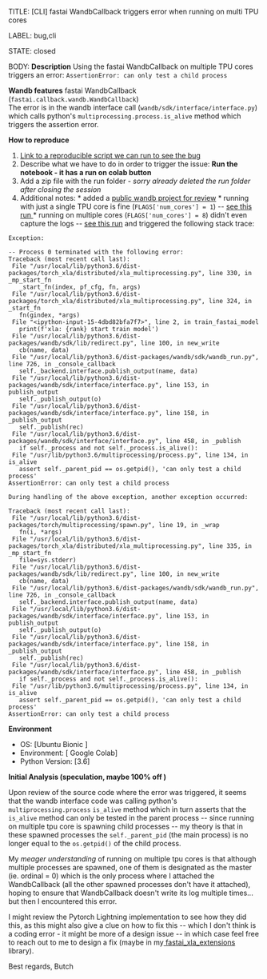 TITLE:
[CLI] fastai WandbCallback triggers error when running on multi TPU cores

LABEL:
bug,cli

STATE:
closed

BODY:
**Description**
Using the fastai WandbCallback on multiple TPU cores triggers an error:
`AssertionError: can only test a child process`

**Wandb features**
fastai WandbCallback (`fastai.callback.wandb.WandbCallback`)  
The error is in the wandb interface call (`wandb/sdk/interface/interface.py`) which
calls  python's `multiprocessing.process.is_alive` method which triggers the assertion
error.

**How to reproduce**
1. [Link to a reproducible script we can run to see the bug](https://git.io/Jtggo)
2. Describe what we have to do in order to trigger the issue:
      **Run the notebook - it has a run on colab button**
3. Add a zip file with the run folder  - _sorry already deleted the run folder after closing the session_
4. Additional notes: 
       * added a [public wandb project for review](https://wandb.ai/butchland/multicore-tpu-error)
       * running with just a single TPU core is fine (`FLAGS['num_cores'] = 1`) --  [see this run ](https://wandb.ai/butchland/multicore-tpu-error/runs/puwm2xkd)
       * running on multiple cores (`FLAGS['num_cores'] = 8`) didn't even capture the logs -- [see this run](https://wandb.ai/butchland/multicore-tpu-error/runs/t45maezb) and triggered the following stack trace:
 ```
Exception: 

-- Process 0 terminated with the following error:
Traceback (most recent call last):
  File "/usr/local/lib/python3.6/dist-packages/torch_xla/distributed/xla_multiprocessing.py", line 330, in _mp_start_fn
    _start_fn(index, pf_cfg, fn, args)
  File "/usr/local/lib/python3.6/dist-packages/torch_xla/distributed/xla_multiprocessing.py", line 324, in _start_fn
    fn(gindex, *args)
  File "<ipython-input-15-4dbd82bfa7f7>", line 2, in train_fastai_model
    print(f'xla: {rank} start train model')
  File "/usr/local/lib/python3.6/dist-packages/wandb/sdk/lib/redirect.py", line 100, in new_write
    cb(name, data)
  File "/usr/local/lib/python3.6/dist-packages/wandb/sdk/wandb_run.py", line 726, in _console_callback
    self._backend.interface.publish_output(name, data)
  File "/usr/local/lib/python3.6/dist-packages/wandb/sdk/interface/interface.py", line 153, in publish_output
    self._publish_output(o)
  File "/usr/local/lib/python3.6/dist-packages/wandb/sdk/interface/interface.py", line 158, in _publish_output
    self._publish(rec)
  File "/usr/local/lib/python3.6/dist-packages/wandb/sdk/interface/interface.py", line 458, in _publish
    if self._process and not self._process.is_alive():
  File "/usr/lib/python3.6/multiprocessing/process.py", line 134, in is_alive
    assert self._parent_pid == os.getpid(), 'can only test a child process'
AssertionError: can only test a child process

During handling of the above exception, another exception occurred:

Traceback (most recent call last):
  File "/usr/local/lib/python3.6/dist-packages/torch/multiprocessing/spawn.py", line 19, in _wrap
    fn(i, *args)
  File "/usr/local/lib/python3.6/dist-packages/torch_xla/distributed/xla_multiprocessing.py", line 335, in _mp_start_fn
    file=sys.stderr)
  File "/usr/local/lib/python3.6/dist-packages/wandb/sdk/lib/redirect.py", line 100, in new_write
    cb(name, data)
  File "/usr/local/lib/python3.6/dist-packages/wandb/sdk/wandb_run.py", line 726, in _console_callback
    self._backend.interface.publish_output(name, data)
  File "/usr/local/lib/python3.6/dist-packages/wandb/sdk/interface/interface.py", line 153, in publish_output
    self._publish_output(o)
  File "/usr/local/lib/python3.6/dist-packages/wandb/sdk/interface/interface.py", line 158, in _publish_output
    self._publish(rec)
  File "/usr/local/lib/python3.6/dist-packages/wandb/sdk/interface/interface.py", line 458, in _publish
    if self._process and not self._process.is_alive():
  File "/usr/lib/python3.6/multiprocessing/process.py", line 134, in is_alive
    assert self._parent_pid == os.getpid(), 'can only test a child process'
AssertionError: can only test a child process
```

**Environment**
- OS: [Ubuntu Bionic ]
- Environment: [ Google Colab]
- Python Version: [3.6]

**Initial Analysis (speculation, maybe 100% off )**

Upon review of the source code where the error was triggered, it seems that the wandb interface code was calling python's `multiprocessing.process` `is_alive` method which in turn asserts that the `is_alive` method can only be tested in the parent process -- since running on multiple tpu core is spawning child processes -- my theory is that in these spawned processes the `self._parent_pid` (the main process) is no longer equal to the `os.getpid()` of the child process. 

My *meager understanding* of running on multiple tpu cores is that although multiple processes are spawned, one of them is designated as the master (ie. ordinal = 0) which is the only process where I attached the WandbCallback (all the other spawned processes don't have it attached), hoping to ensure that WandbCallback doesn't write its log multiple times... but then I encountered this error. 

I might review the Pytorch Lightning implementation to see how they did this, as this might also give a clue on how to fix this -- which I don't think is a coding error - it might be more of a design issue -- in which case
feel free to reach out to me to design a fix (maybe in my[ fastai_xla_extensions](https://github.com/butchland/fastai_xla_extensions) library). 

Best regards,
Butch




